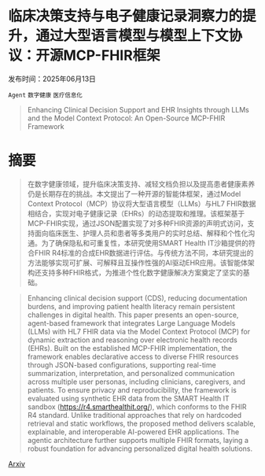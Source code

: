 # 临床决策支持与电子健康记录洞察力的提升，通过大型语言模型与模型上下文协议：开源MCP-FHIR框架

发布时间：2025年06月13日

`Agent` `数字健康` `医疗信息化`

> Enhancing Clinical Decision Support and EHR Insights through LLMs and the Model Context Protocol: An Open-Source MCP-FHIR Framework

# 摘要

> 在数字健康领域，提升临床决策支持、减轻文档负担以及提高患者健康素养仍是长期存在的挑战。本文提出了一种开源的智能体框架，通过Model Context Protocol（MCP）协议将大型语言模型（LLMs）与HL7 FHIR数据相结合，实现对电子健康记录（EHRs）的动态提取和推理。该框架基于MCP-FHIR实现，通过JSON配置实现了对多种FHIR资源的声明式访问，支持面向临床医生、护理人员和患者等多类用户的实时总结、解释和个性化沟通。为了确保隐私和可重复性，本研究使用SMART Health IT沙箱提供的符合FHIR R4标准的合成EHR数据进行评估。与传统方法不同，本研究提出的方法能够实现可扩展、可解释且互操作性强的AI驱动EHR应用。该智能体架构还支持多种FHIR格式，为推进个性化数字健康解决方案奠定了坚实的基础。

> Enhancing clinical decision support (CDS), reducing documentation burdens, and improving patient health literacy remain persistent challenges in digital health. This paper presents an open-source, agent-based framework that integrates Large Language Models (LLMs) with HL7 FHIR data via the Model Context Protocol (MCP) for dynamic extraction and reasoning over electronic health records (EHRs). Built on the established MCP-FHIR implementation, the framework enables declarative access to diverse FHIR resources through JSON-based configurations, supporting real-time summarization, interpretation, and personalized communication across multiple user personas, including clinicians, caregivers, and patients. To ensure privacy and reproducibility, the framework is evaluated using synthetic EHR data from the SMART Health IT sandbox (https://r4.smarthealthit.org/), which conforms to the FHIR R4 standard. Unlike traditional approaches that rely on hardcoded retrieval and static workflows, the proposed method delivers scalable, explainable, and interoperable AI-powered EHR applications. The agentic architecture further supports multiple FHIR formats, laying a robust foundation for advancing personalized digital health solutions.

[Arxiv](https://arxiv.org/abs/2506.13800)